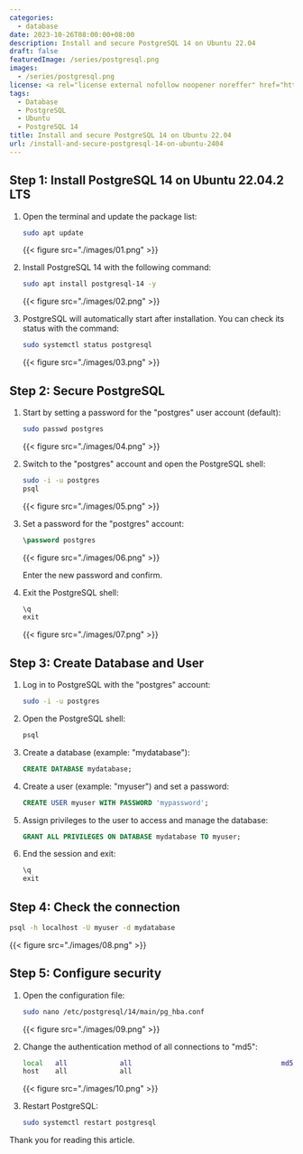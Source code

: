 ```yaml
---
categories:
  - database
date: 2023-10-26T08:00:00+08:00
description: Install and secure PostgreSQL 14 on Ubuntu 22.04
draft: false
featuredImage: /series/postgresql.png
images:
  - /series/postgresql.png
license: <a rel="license external nofollow noopener noreffer" href="https://creativecommons.org/licenses/by-nc/4.0/" target="_blank">CC BY-NC 4.0</a>
tags:
  - Database
  - PostgreSQL
  - Ubuntu
  - PostgreSQL 14
title: Install and secure PostgreSQL 14 on Ubuntu 22.04
url: /install-and-secure-postgresql-14-on-ubuntu-2404
---
```


## Step 1: Install PostgreSQL 14 on Ubuntu 22.04.2 LTS

1. Open the terminal and update the package list:

   ```bash
   sudo apt update
   ```

   {{< figure src="./images/01.png" >}}

2. Install PostgreSQL 14 with the following command:

   ```bash
   sudo apt install postgresql-14 -y
   ```

   {{< figure src="./images/02.png" >}}

3. PostgreSQL will automatically start after installation. You can check its status with the command:

   ```bash
   sudo systemctl status postgresql
   ```

   {{< figure src="./images/03.png" >}}

## Step 2: Secure PostgreSQL

1. Start by setting a password for the "postgres" user account (default):

   ```bash
   sudo passwd postgres
   ```

   {{< figure src="./images/04.png" >}}

2. Switch to the "postgres" account and open the PostgreSQL shell:

   ```bash
   sudo -i -u postgres
   psql
   ```

   {{< figure src="./images/05.png" >}}

3. Set a password for the "postgres" account:

   ```sql
   \password postgres
   ```

   {{< figure src="./images/06.png" >}}

   Enter the new password and confirm.

4. Exit the PostgreSQL shell:

   ```sql
   \q
   exit
   ```

   {{< figure src="./images/07.png" >}}

## Step 3: Create Database and User

1. Log in to PostgreSQL with the "postgres" account:

   ```bash
   sudo -i -u postgres
   ```

2. Open the PostgreSQL shell:

   ```bash
   psql
   ```

3. Create a database (example: "mydatabase"):

   ```sql
   CREATE DATABASE mydatabase;
   ```

4. Create a user (example: "myuser") and set a password:

   ```sql
   CREATE USER myuser WITH PASSWORD 'mypassword';
   ```

5. Assign privileges to the user to access and manage the database:

   ```sql
   GRANT ALL PRIVILEGES ON DATABASE mydatabase TO myuser;
   ```

6. End the session and exit:

   ```sql
   \q
   exit
   ```

## Step 4: Check the connection

```bash
psql -h localhost -U myuser -d mydatabase
```

{{< figure src="./images/08.png" >}}

## Step 5: Configure security

1. Open the configuration file:

   ```bash
   sudo nano /etc/postgresql/14/main/pg_hba.conf
   ```

   {{< figure src="./images/09.png" >}}

2. Change the authentication method of all connections to "md5":

   ```bash
   local   all             all                                     md5
   host    all             all
   ```

   {{< figure src="./images/10.png" >}}

3. Restart PostgreSQL:

   ```bash
   sudo systemctl restart postgresql
   ```

Thank you for reading this article.
